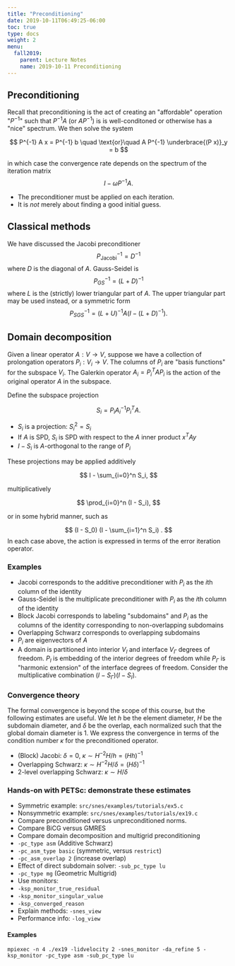 ```yaml
---
title: "Preconditioning"
date: 2019-10-11T06:49:25-06:00
toc: true
type: docs
weight: 2
menu:
  fall2019:
    parent: Lecture Notes
    name: 2019-10-11 Preconditioning
---
```


## Preconditioning

Recall that preconditioning is the act of creating an "affordable" operation "$P^{-1}$" such that $P^{-1} A$ (or $A P^{-1}$) is is well-conditoned or otherwise has a "nice" spectrum.  We then solve the system

$$ P^{-1} A x = P^{-1} b \quad \text{or}\quad A P^{-1} \underbrace{(P x)}_y = b $$

in which case the convergence rate depends on the spectrum of the iteration matrix
$$ I - \omega P^{-1} A . $$

* The preconditioner must be applied on each iteration.
* It is *not* merely about finding a good initial guess.

## Classical methods

We have discussed the Jacobi preconditioner
$$ P_{\text{Jacobi}}^{-1} = D^{-1} $$
where $D$ is the diagonal of $A$.
Gauss-Seidel is
$$ P_{GS}^{-1} = (L+D)^{-1} $$
where $L$ is the (strictly) lower triangular part of $A$.  The upper triangular part may be used instead, or a symmetric form
$$ P_{SGS}^{-1} = (L+U)^{-1} A \Big( I - (L+D)^{-1} \Big) . $$

## Domain decomposition

Given a linear operator $A : V \to V$, suppose we have a collection of prolongation operators $P_i : V_i \to V$.  The columns of $P_i$ are "basis functions" for the subspace $V_i$.  The Galerkin operator $A_i = P_i^T A P_i$ is the action of the original operator $A$ in the subspace.

Define the subspace projection

$$ S_i = P_i A_i^{-1} P_i^T A . $$

* $S_i$ is a projection: $S_i^2 = S_i$
* If $A$ is SPD, $S_i$ is SPD with respect to the $A$ inner product $x^T A y$
* $I - S_i$ is $A$-orthogonal to the range of $P_i$

These projections may be applied additively

$$ I - \sum_{i=0}^n S_i, $$

multiplicatively

$$ \prod_{i=0}^n (I - S_i), $$

or in some hybrid manner, such as

$$ (I - S_0) (I - \sum_{i=1}^n S_i) . $$
In each case above, the action is expressed in terms of the error iteration operator.

### Examples

* Jacobi corresponds to the additive preconditioner with $P_i$ as the $i$th column of the identity
* Gauss-Seidel is the multiplicate preconditioner with $P_i$ as the $i$th column of the identity
* Block Jacobi corresponds to labeling "subdomains" and $P_i$ as the columns of the identity corresponding to non-overlapping subdomains
* Overlapping Schwarz corresponds to overlapping subdomains
* $P_i$ are eigenvectors of $A$
* A domain is partitioned into interior $V_I$ and interface $V_\Gamma$ degrees of freedom.  $P_I$ is embedding of the interior degrees of freedom while $P_\Gamma$ is "harmonic extension" of the interface degrees of freedom.  Consider the multiplicative combination $(I - S_\Gamma)(I - S_I)$.

### Convergence theory

The formal convergence is beyond the scope of this course, but the following estimates are useful.  We let $h$ be the element diameter, $H$ be the subdomain diameter, and $\delta$ be the overlap, each normalized such that the global domain diameter is 1.  We express the convergence in terms of the condition number $\kappa$ for the preconditioned operator.

* (Block) Jacobi: $\delta=0$, $\kappa \sim H^{-2} H/h = (Hh)^{-1}$
* Overlapping Schwarz: $\kappa \sim H^{-2} H/\delta = (H \delta)^{-1}$
* 2-level overlapping Schwarz: $\kappa \sim H/\delta$

### Hands-on with PETSc: demonstrate these estimates

* Symmetric example: `src/snes/examples/tutorials/ex5.c`
* Nonsymmetric example: `src/snes/examples/tutorials/ex19.c`
* Compare preconditioned versus unpreconditioned norms.
* Compare BiCG versus GMRES
* Compare domain decomposition and multigrid preconditioning
 * `-pc_type asm` (Additive Schwarz)
  * `-pc_asm_type basic` (symmetric, versus `restrict`)
  * `-pc_asm_overlap 2` (increase overlap)
  * Effect of direct subdomain solver: `-sub_pc_type lu`
 * `-pc_type mg` (Geometric Multigrid)
* Use monitors:
 * `-ksp_monitor_true_residual`
 * `-ksp_monitor_singular_value`
 * `-ksp_converged_reason`
* Explain methods: `-snes_view`
* Performance info: `-log_view`

#### Examples
```
mpiexec -n 4 ./ex19 -lidvelocity 2 -snes_monitor -da_refine 5 -ksp_monitor -pc_type asm -sub_pc_type lu
```
